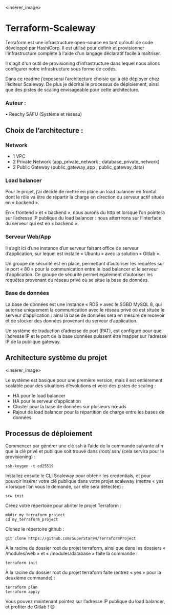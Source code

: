  <insérer_image>
 
# Terraform-Scaleway 

Terraform est une infrastructure open-source en tant qu'outil de code développé par HashiCorp. Il est utilisé pour définir et provisionner l'infrastructure complète à l'aide d'un langage déclaratif facile à maîtriser.

Il s'agit d'un outil de provisioning d'infrastructure dans lequel nous allons configurer notre infrastructure sous forme de codes.

Dans ce readme j’exposerai l’architecture choisie qui a été déployer chez l’éditeur Scaleway. De plus je décrirai le processus de déploiement, ainsi que des pistes de scaling envisageable pour cette architecture.

### Auteur : 
•	Reechy SAFU (Système et réseau)

## Choix de l’architecture :

### Network
- 1 VPC
- 2 Private Network (app_private_network ; database_private_network)
- 2 Public Gateway (public_gateway_app ; public_gateway_data)

### Load balancer 
Pour le projet, j’ai décidé de mettre en place un load balancer en frontal dont le rôle va être de répartir la charge en direction du serveur actif située en « backend ».

En « frontend » et « backend », nous aurons du http et lorsque l’on pointera sur l’adresse IP publique du load balancer : nous atterrirons sur l’interface du serveur qui est en « backend ».

### Serveur Web/App
Il s’agit ici d’une instance d’un serveur faisant office de serveur d’application, sur lequel est installé « Ubuntu » avec la solution « Gitlab ».

Un groupe de sécurité est en place, permettant d’autoriser les requêtes sur le port « 80 » pour la communication entre le load balancer et le serveur d’application. Ce groupe de sécurité permet également d’autoriser les requêtes provenant du réseau privé où se situe la base de données.

### Base de données 
La base de données est une instance « RDS » avec le SGBD MySQL 8, qui autorise uniquement la communication avec le réseau privé où est située le serveur d’application : ainsi la base de données sera en mesure de recevoir et de stocker des données provenant du serveur d’application.

Un système de traduction d’adresse de port (PAT), est configuré pour que l’adresse IP et le port de la base données puissent être mapper sur l’adresse IP de la publique gateway.

## Architecture système du projet
 
 <insérer_image>
 
Le système est basique pour une première version, mais il est entièrement scalable pour des situations d’évolutions et voici des pistes de scaling : 

- HA pour le load balancer
- HA pour le serveur d’application
- Cluster pour la base de données sur plusieurs nœuds
- Rajout de load balancer pour la répartition de charge entre les bases de données

## Processus de déploiement
Commencer par générer une clé ssh à l’aide de la commande suivante afin que la clé privé et publique soit trouvé dans /root/.ssh/ (cela servira pour le provisioning) : 

`ssh-keygen -t ed25519`

Installez ensuite le CLI Scaleway pour obtenir les credentials, et pour pouvoir insérer votre clé publique dans votre projet scaleway (mettre « yes » lorsque l’on vous le demande, car elle sera détectée) :

`scw init`

Créez votre répertoire pour abriter le projet Terraform : 

```
mkdir my_terraform_project
cd my_terraform_project
```

Clonez le répertoire github : 

`git clone https://github.com/SuperStar94/TerraformProject`

À la racine du dossier root du projet terraform, ainsi que dans les dossiers « /modules/web » et « /modules/database » faite la commande : 

`terraform init`

À la racine du dossier root du projet terraform faite (entrez « yes » pour la deuxième commande) : 

```
terraform plan
terraform apply
```

Vous pouvez maintenant pointez sur l’adresse IP publique du load balancer, et profiter de Gitlab ! 😊
